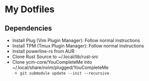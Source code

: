 # My Dotfiles

## Dependencies
- Install Plug (Vim Plugin Manager): Follow normal instructions
- Install TPM (Tmux Plugin Manager): Follow normal instructions
- Install powerline-rs from AUR
- Clone Rust Source to ~/.local/lib/rust-src
- Clone ycm-core/YouCompleteMe into ~/.local/share/nvim/plugged/YouCompleteMe
    - `git submodule update --init --recursive`

